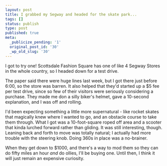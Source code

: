 ```yaml
---
layout: post
title: I grabbed my Segway and headed for the skate park...
tags: []
status: publish
type: post
published: true
meta:
  _publicize_pending: '1'
  original_post_id: '30'
  _wp_old_slug: '30'
---
```

I got to try one!  Scottsdale Fashion Square has one of like 4 Segway Stores in the whole country, so I headed down for a test drive.

The paper said there were huge lines last week, but I got there just before 6:00, so the store was barren.  It also helped that they'd started up a $5 fee per test drive, since so few of their visitors were seriously considering a purchase.  They made me don a silly biker's helmet, gave a 10-second explanation, and I was off and rolling.

I'd been expecting something a little more supernatural - like rocket skates that magically knew where I wanted to go, and an obstacle course to take them through.  What I got was a 10-foot-square roped off area and a scooter that kinda lurched forward rather than gliding.  It was still interesting, though.  Leaning back and forth to move was totally natural; I actually had more trouble with the steering knob.  Doing 360s in place was a no-brainer.

When they get down to $1000, and there's a way to mod them so they can do fifty miles an hour <i>and</i> do ollies, I'll be buying one.  Until then, I think it will just remain an expensive curiosity.
